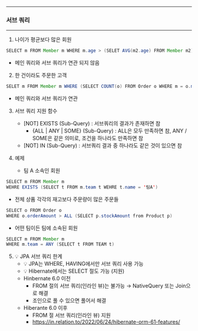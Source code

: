 -----
### 서브 쿼리
-----
1. 나이가 평균보다 많은 회원
```java
SELECT m FROM Member m WHERE m.age > (SELET AVG(m2.age) FROM Member m2)
```
  - 메인 쿼리와 서브 쿼리가 연관 되지 않음

2. 한 건이라도 주문한 고객
```java
SELET m FROM Member m WHERE (SELECT COUNT(o) FROM Order o WHERE m = o.member) > 0
```
  - 메인 쿼리와 서브 쿼리가 연관

3. 서브 쿼리 지원 함수
   - [NOT] EXISTS (Sub-Query) : 서브쿼리의 결과가 존재하면 참
     + {ALL | ANY | SOME} (Sub-Query) : ALL은 모두 만족하면 참, ANY / SOME은 같은 의미로, 조건을 하나라도 만족하면 참
   - [NOT] IN (Sub-Query) : 서브쿼리 결과 중 하나라도 같은 것이 있으면 참

4. 예제
   - 팀 A 소속인 회원
```java
SELECT m FROM Member m
WEHRE EXISTS (SELECT t FROM m.team t WEHRE t.name = '팀A')
```

   - 전체 상품 각각의 재고보다 주문량이 많은 주문들
```java
SELECT o FROM Order o
WHERE o.orderAmount > ALL (SELECT p.stockAmount from Product p)
```

   - 어떤 팀이든 팀에 소속된 회원
```java
SELECT m FROM Member m
WHERE m.team = ANY (SELECT t FROM TEAM t)
```

5. 💡 JPA 서브 쿼리 한계
   - 💡 JPA는 WHERE, HAVING에서만 서브 쿼리 사용 가능
   - 💡 Hibernate에서는 SELECT 절도 가능 (지원)
   - Hinbernate 6.0 이전
     + FROM 절의 서브 쿼리(인라인 뷰)는 불가능 → NativeQuery 또는 Join으로 해결
     + 조인으로 풀 수 있으면 풀어서 해결
   - Hiberante 6.0 이후
     + FROM 절 서브 쿼리(인라인 뷰) 지원
     + https://in.relation.to/2022/06/24/hibernate-orm-61-features/

